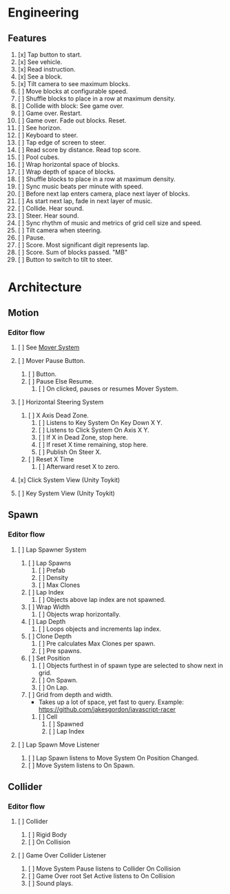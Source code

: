 # Engineering

## Features

1. [x] Tap button to start.
1. [x] See vehicle.
1. [x] Read instruction.
1. [x] See a block.
1. [x] Tilt camera to see maximum blocks.
1. [ ] Move blocks at configurable speed.
1. [ ] Shuffle blocks to place in a row at maximum density.
1. [ ] Collide with block: See game over.
1. [ ] Game over. Restart.
1. [ ] Game over. Fade out blocks. Reset.
1. [ ] See horizon.
1. [ ] Keyboard to steer.
1. [ ] Tap edge of screen to steer.
1. [ ] Read score by distance. Read top score.
1. [ ] Pool cubes.
1. [ ] Wrap horizontal space of blocks.
1. [ ] Wrap depth of space of blocks.
1. [ ] Shuffle blocks to place in a row at maximum density.
1. [ ] Sync music beats per minute with speed.
1. [ ] Before next lap enters camera, place next layer of blocks.
1. [ ] As start next lap, fade in next layer of music.
1. [ ] Collide. Hear sound.
1. [ ] Steer. Hear sound.
1. [ ] Sync rhythm of music and metrics of grid cell size and speed.
1. [ ] Tilt camera when steering.
1. [ ] Pause.
1. [ ] Score. Most significant digit represents lap.
1. [ ] Score. Sum of blocks passed.  "MB"
1. [ ] Button to switch to tilt to steer.

# Architecture

## Motion

### Editor flow

1. [ ] See [Mover System](LudumDare42/Assets/Scripts/MoverSystem.cs)

1. [ ] Mover Pause Button.
    1. [ ] Button.
    1. [ ] Pause Else Resume.
        1. [ ] On clicked, pauses or resumes Mover System.

1. [ ] Horizontal Steering System
    1. [ ] X Axis Dead Zone.
        1. [ ] Listens to Key System On Key Down X Y.
        1. [ ] Listens to Click System On Axis X Y.
        1. [ ] If X in Dead Zone, stop here.
        1. [ ] If reset X time remaining, stop here.
        1. [ ] Publish On Steer X.
    1. [ ] Reset X Time
        1. [ ] Afterward reset X to zero.

1. [x] Click System View (Unity Toykit)
1. [ ] Key System View (Unity Toykit)

## Spawn

### Editor flow

1. [ ] Lap Spawner System
    1. [ ] Lap Spawns
        1. [ ] Prefab
        1. [ ] Density
        1. [ ] Max Clones
    1. [ ] Lap Index
        1. [ ] Objects above lap index are not spawned.
    1. [ ] Wrap Width
        1. [ ] Objects wrap horizontally.
    1. [ ] Lap Depth
        1. [ ] Loops objects and increments lap index.
    1. [ ] Clone Depth
        1. [ ] Pre calculates Max Clones per spawn.
        1. [ ] Pre spawns.
    1. [ ] Set Position
        1. [ ] Objects furthest in of spawn type are selected to show next in grid.
        1. [ ] On Spawn.
        1. [ ] On Lap.
    1. [ ] Grid from depth and width.
        - Takes up a lot of space, yet fast to query.  Example: <https://github.com/jakesgordon/javascript-racer>
        1. [ ] Cell
            1. [ ] Spawned
            1. [ ] Lap Index

1. [ ] Lap Spawn Move Listener
    1. [ ] Lap Spawn listens to Move System On Position Changed.
    1. [ ] Move System listens to On Spawn.

## Collider

### Editor flow

1. [ ] Collider
    1. [ ] Rigid Body
    1. [ ] On Collision

1. [ ] Game Over Collider Listener
    1. [ ] Move System Pause listens to Collider On Collision
    1. [ ] Game Over root Set Active listens to On Collision
    1. [ ] Sound plays.
